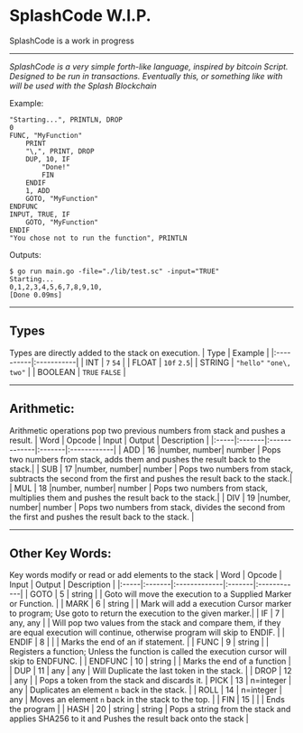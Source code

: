 # SplashCode W.I.P.
SplashCode is a work in progress

------------

_SplashCode is a very simple forth-like language, inspired by bitcoin Script. Designed to be run in transactions. Eventually this, or something like with will be used with the Splash Blockchain_ 

Example:
```
"Starting...", PRINTLN, DROP
0
FUNC, "MyFunction"
    PRINT
    "\,", PRINT, DROP
    DUP, 10, IF
        "Done!"
        FIN
    ENDIF
    1, ADD
    GOTO, "MyFunction"
ENDFUNC
INPUT, TRUE, IF
    GOTO, "MyFunction"
ENDIF
"You chose not to run the function", PRINTLN
```

Outputs:
```
$ go run main.go -file="./lib/test.sc" -input="TRUE"
Starting...
0,1,2,3,4,5,6,7,8,9,10,
[Done 0.09ms]
```

---

## Types
Types are directly added to the stack on execution.
| Type      | Example    |
|:----------|:-----------|
| INT       | `7` `54`   |
| FLOAT     | `10f` `2.5`|
| STRING    | `"hello"` `"one\, two"` |
| BOOLEAN   | `TRUE` `FALSE` |

---

## Arithmetic:
Arithmetic operations pop two previous numbers from stack and pushes a result.
| Word | Opcode | Input | Output | Description |
|:-----|:-------|:-------------|:-------|:------------|
| ADD  | 16     |number, number| number | Pops two numbers from stack, adds them and pushes the result back to the stack.|
| SUB  | 17     |number, number| number | Pops two numbers from stack, subtracts the second from the first and pushes the result back to the stack.|
| MUL  | 18     |number, number| number | Pops two numbers from stack, multiplies them and pushes the result back to the stack.|
| DIV  | 19     |number, number| number | Pops two numbers from stack, divides the second from the first and pushes the result back to the stack. |

---

## Other Key Words:
Key words modify or read or add elements to the stack
| Word | Opcode | Input | Output | Description |
|:-----|:-------|:-------------|:-------|:------------|
| GOTO    | 5      | string    |        | Goto will move the execution to a Supplied Marker or Function. | 
| MARK    | 6      | string    |        | Mark will add a execution Cursor marker to program; Use goto to return the execution to the given marker.|
| IF      | 7      | any, any  |        | Will pop two values from the stack and compare them, if they are equal execution will continue, otherwise program will skip to ENDIF. |
| ENDIF   | 8      |           |        | Marks the end of an if statement. |
| FUNC    | 9      | string    |        | Registers a function; Unless the function is called the execution cursor will skip to ENDFUNC. | 
| ENDFUNC | 10     | string    |        | Marks the end of a function |
| DUP     | 11     | any       | any    | Will Duplicate the last token in the stack. |
| DROP    | 12     | any       |        | Pops a token from the stack and discards it.
| PICK    | 13     | n=integer |   any  | Duplicates an element `n` back in the stack. |
| ROLL    | 14     | n=integer |   any  | Moves an element `n` back in the stack to the top. |
| FIN     | 15     |          |         | Ends the program |
| HASH    | 20     | string   | string  | Pops a string from the stack and applies SHA256 to it and Pushes the result back onto the stack |
